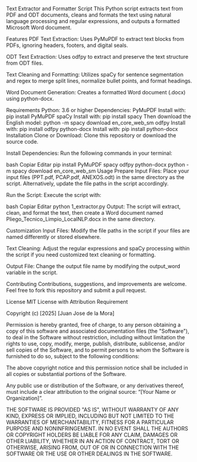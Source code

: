 Text Extractor and Formatter Script
This Python script extracts text from PDF and ODT documents, cleans and formats the text using natural language processing and regular expressions, and outputs a formatted Microsoft Word document.

Features
PDF Text Extraction:
Uses PyMuPDF to extract text blocks from PDFs, ignoring headers, footers, and digital seals.

ODT Text Extraction:
Uses odfpy to extract and preserve the text structure from ODT files.

Text Cleaning and Formatting:
Utilizes spaCy for sentence segmentation and regex to merge split lines, normalize bullet points, and format headings.

Word Document Generation:
Creates a formatted Word document (.docx) using python-docx.

Requirements
Python: 3.6 or higher
Dependencies:
PyMuPDF
Install with: pip install PyMuPDF
spaCy
Install with: pip install spacy
Then download the English model: python -m spacy download en_core_web_sm
odfpy
Install with: pip install odfpy
python-docx
Install with: pip install python-docx
Installation
Clone or Download:
Clone this repository or download the source code.

Install Dependencies:
Run the following commands in your terminal:

bash
Copiar
Editar
pip install PyMuPDF spacy odfpy python-docx
python -m spacy download en_core_web_sm
Usage
Prepare Input Files:
Place your input files (PPT.pdf, PCAP.pdf, ANEXOS.odt) in the same directory as the script. Alternatively, update the file paths in the script accordingly.

Run the Script:
Execute the script with:

bash
Copiar
Editar
python 1_extractor.py
Output:
The script will extract, clean, and format the text, then create a Word document named Pliego_Tecnico_Limpio_LocalNLP.docx in the same directory.

Customization
Input Files:
Modify the file paths in the script if your files are named differently or stored elsewhere.

Text Cleaning:
Adjust the regular expressions and spaCy processing within the script if you need customized text cleaning or formatting.

Output File:
Change the output file name by modifying the output_word variable in the script.

Contributing
Contributions, suggestions, and improvements are welcome. Feel free to fork this repository and submit a pull request.

License
MIT License with Attribution Requirement

Copyright (c) [2025] [Juan Jose de la Mora]

Permission is hereby granted, free of charge, to any person obtaining a copy
of this software and associated documentation files (the "Software"), to deal
in the Software without restriction, including without limitation the rights
to use, copy, modify, merge, publish, distribute, sublicense, and/or sell
copies of the Software, and to permit persons to whom the Software is
furnished to do so, subject to the following conditions:

The above copyright notice and this permission notice shall be included in all
copies or substantial portions of the Software.

Any public use or distribution of the Software, or any derivatives thereof, must
include a clear attribution to the original source: “[Your Name or Organization]”.

THE SOFTWARE IS PROVIDED "AS IS", WITHOUT WARRANTY OF ANY KIND, EXPRESS OR
IMPLIED, INCLUDING BUT NOT LIMITED TO THE WARRANTIES OF MERCHANTABILITY,
FITNESS FOR A PARTICULAR PURPOSE AND NONINFRINGEMENT. IN NO EVENT SHALL THE
AUTHORS OR COPYRIGHT HOLDERS BE LIABLE FOR ANY CLAIM, DAMAGES OR OTHER LIABILITY,
WHETHER IN AN ACTION OF CONTRACT, TORT OR OTHERWISE, ARISING FROM, OUT OF OR IN
CONNECTION WITH THE SOFTWARE OR THE USE OR OTHER DEALINGS IN THE SOFTWARE.
